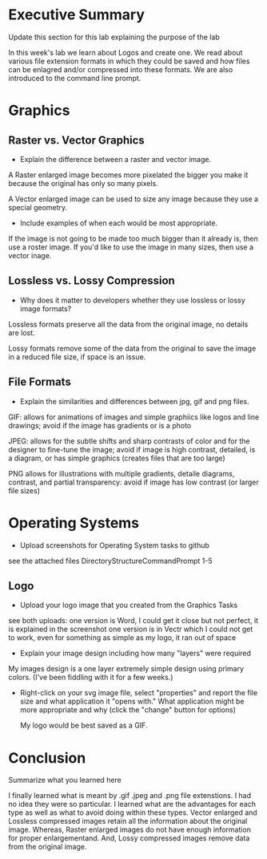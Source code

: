 # Executive Summary
Update this section for this lab explaining the purpose of the lab

In this week's lab we learn about Logos and create one. We read about various file extension formats in which they could be saved and how files can be enlagred and/or compressed into these formats. We are also introduced to the command line prompt.

# Graphics
## Raster vs. Vector Graphics
* Explain the difference between a raster and vector image.

A Raster enlarged image becomes more pixelated the bigger you make it because the original has only so many pixels.

A Vector enlarged image can be used to size any image because they use a special geometry.

* Include examples of when each would be most appropriate.

If the image is not going to be made too much bigger than it already is, then use a roster image.
If you'd like to use the image in many sizes, then use a vector inage.


## Lossless vs. Lossy Compression
* Why does it matter to developers whether they use lossless or lossy image formats?

Lossless formats preserve all the data from the original image, no details are lost.

Lossy formats remove some of the data from the original to save the image in a reduced file size, if space is an issue.

## File Formats
* Explain the similarities and differences between jpg, gif and png files.

GIF: allows for animations of images and simple graphiics like logos and line drawings; avoid if the image has gradients or is a photo
  
JPEG: allows for the subtle shifts and sharp contrasts of color and for the designer to fine-tune the image; avoid if image is high contrast, detailed, is a diagram, or has simple graphics (creates files that are too large)

PNG allows for illustrations with multiple gradients, detaile diagrams, contrast, and partial transparency: avoid if image has low contrast (or larger file sizes)

# Operating Systems
* Upload screenshots for Operating System tasks to github

see the attached files DirectoryStructureCommandPrompt 1-5

## Logo
* Upload your logo image that you created from the Graphics Tasks

see both uploads: one version is Word, I could get it close but not perfect, it is explained in the screenshot
one version is in Vectr which I could not get to work, even for something as simple as my logo, it ran out of space

* Explain your image design including how many "layers" were required

My images design is a one layer extremely simple design using primary colors. (I've been fiddling with it for a few weeks.) 

* Right-click on your svg image file, select "properties" and report the file size and what application it "opens with." 
  What application might be more appropriate and why (click the "change" button for options)
  
  My logo would be best saved as a GIF.

# Conclusion
Summarize what you learned here

I finally learned what is meant by .gif .jpeg and .png file extenstions. I had no idea they were so particular. I learned what are the advantages for  each type as well as what to avoid doing within these types. Vector enlarged and Lossless compressed images retain all the information about the original image. Whereas, Raster enlarged images do not have enough information for proper enlargementand. And, Lossy compressed images remove data from the original image.

